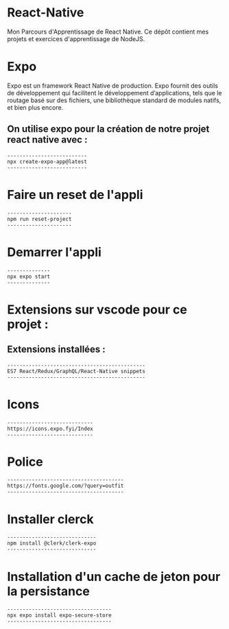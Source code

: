 # React-Native
Mon Parcours d'Apprentissage de React Native. Ce dépôt contient mes projets et exercices d'apprentissage de NodeJS.

# Expo
Expo est un framework React Native de production. Expo fournit des outils de développement qui facilitent le développement d’applications, tels que le routage basé sur des fichiers, une bibliothèque standard de modules natifs, et bien plus encore.
## On utilise expo pour la création de notre projet react native avec : 
    --------------------------
    npx create-expo-app@latest
    --------------------------

# Faire un reset de l'appli 
    ---------------------
    npm run reset-project
    ---------------------

# Demarrer l'appli
    --------------
    npx expo start
    --------------

# Extensions sur vscode pour ce projet :
## Extensions installées : 
    ---------------------------------------------
    ES7 React/Redux/GraphQL/React-Native snippets
    ---------------------------------------------

# Icons
    ----------------------------
    https://icons.expo.fyi/Index
    ----------------------------

# Police
    --------------------------------------
    https://fonts.google.com/?query=outfit
    --------------------------------------

# Installer clerck 
    -----------------------------
    npm install @clerk/clerk-expo
    -----------------------------

# Installation d'un cache de jeton pour la persistance
    ----------------------------------
    npx expo install expo-secure-store
    ----------------------------------    
